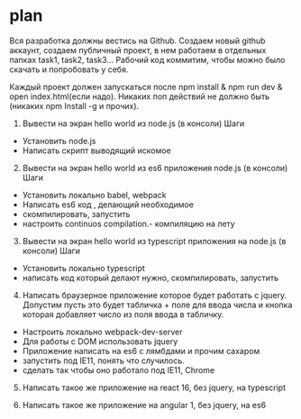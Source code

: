 # plan

Вся разработка должны вестись на Github. Создаем новый github аккаунт, создаем  публичный проект, в нем работаем в отдельных папках task1, task2, task3...
Рабочий код коммитим, чтобы можно было скачать и попробовать у себя.

Каждый проект должен запускаться после npm install & npm run dev & open index.html(если надо). Никаких поп действий не должно быть (никаких npm Install -g и прочих).

1. Вывести на экран hello world из node.js (в консоли)
Шаги
- Установить node.js
- Написать скрипт выводящий искомое


2. Вывести на экран hello world из es6 приложения node.js (в консоли)
Шаги
- Установить локально babel, webpack
- Написать es6 код , делающий необходимое
- скомпилировать, запустить
- настроить continuos compilation.- компиляцию на лету

3. Вывести на экран hello world из typescript приложения на node.js (в консоли)
Шаги
- Установить локально typescript
- написать код который делают нужно, скомпилировать, запустить

4. Написать браузерное приложение которое будет работать с jquery. Допустим пусть это будет табличка + поле для ввода числа и кнопка которая добавляет число из поля ввода в табличку.
- Настроить локально webpack-dev-server
- Для работы с DOM использовать jquery
- Приложение написать на es6 с лямбдами и прочим сахаром
- запустить под IE11, понять что случилось. 
- сделать так чтобы оно работало под IE11, Chrome

5. Написать такое же приложение на react 16, без jquery, на typescript

6. Написать такое же приложение на angular 1, без jquery, на es6
